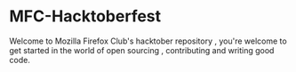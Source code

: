 # MFC-Hacktoberfest
Welcome to Mozilla Firefox Club's hacktober repository , you're welcome to get started in the world of open sourcing , contributing and writing good code.
